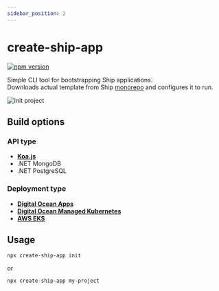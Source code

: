 ```yaml
---
sidebar_position: 2
---
```


# create-ship-app

[![npm version](https://badge.fury.io/js/create-ship-app.svg)](https://badge.fury.io/js/create-ship-app)

Simple CLI tool for bootstrapping Ship applications.  
Downloads actual template from Ship [monorepo](https://github.com/paralect/ship) and configures it to run.

![Init project](/img/deployment/digital-ocean/init-project.png)

## Build options

### API type

- [**Koa.js**](/docs/api/overview)
- .NET MongoDB
- .NET PostgreSQL

### Deployment type

- [**Digital Ocean Apps**](/docs/deployment/digital-ocean-apps.md)
- [**Digital Ocean Managed Kubernetes**](/docs/deployment/kubernetes/digital-ocean.md)
- [**AWS EKS**](/docs/deployment/kubernetes/aws.md)

## Usage

```shell
npx create-ship-app init
```

or

```shell
npx create-ship-app my-project
```
